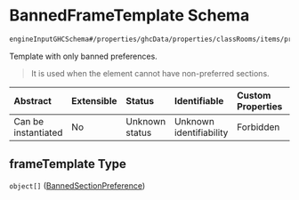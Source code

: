 # BannedFrameTemplate Schema

```txt
engineInputGHCSchema#/properties/ghcData/properties/classRooms/items/properties/frameTemplate
```

Template with only banned preferences.

> It is used when the element cannot have non-preferred sections.

| Abstract            | Extensible | Status         | Identifiable            | Custom Properties | Additional Properties | Access Restrictions | Defined In                                                        |
| :------------------ | :--------- | :------------- | :---------------------- | :---------------- | :-------------------- | :------------------ | :---------------------------------------------------------------- |
| Can be instantiated | No         | Unknown status | Unknown identifiability | Forbidden         | Allowed               | none                | [ghc.schema.json*](../out/ghc.schema.json "open original schema") |

## frameTemplate Type

`object[]` ([BannedSectionPreference](ghc-properties-ghcdata-properties-classrooms-classroom-properties-bannedframetemplate-bannedsectionpreference.md))
